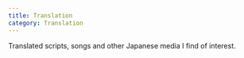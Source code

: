 ```yaml
---
title: Translation
category: Translation
---
```

Translated scripts, songs and other Japanese media I find of interest.
